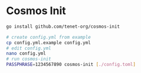 # Cosmos Init

```bash
go install github.com/tenet-org/cosmos-init
```

```bash
# create config.yml from example
cp config.yml.example config.yml
# edit config.yml
nano config.yml
# run cosmos-init
PASSPHRASE=1234567890 cosmos-init [./config.toml]
```
